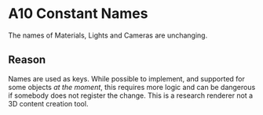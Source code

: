 A10 Constant Names
=

The names of Materials, Lights and Cameras are unchanging.

Reason
-
Names are used as keys. While possible to implement, and supported for some objects *at the moment*, this requires more logic and can be dangerous if somebody does not register the change.
This is a research renderer not a 3D content creation tool.